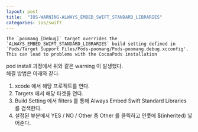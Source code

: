 ```yaml
---
layout: post
title:  "IOS-WARNING-ALWAYS_EMBED_SWIFT_STANDARD_LIBRARIES"
categories: ios/swift
---
```

```shell
The `poomang [Debug]` target overrides the `ALWAYS_EMBED_SWIFT_STANDARD_LIBRARIES` build setting defined in `Pods/Target Support Files/Pods-poomang/Pods-poomang.debug.xcconfig'. This can lead to problems with the CocoaPods installation
```
pod install 과정에서 위와 같은 warning 이 발생했다.  
해결 방법은 아래와 같다.  
1. xcode 에서 해당 프로젝트를 연다.
2. Targets 에서 해당 타겟을 연다.
3. Build Setting 에서 filters 를 통해 Always Embed Swift Standard Libraries 를 검색한다.
4. 설정된 부분에서 YES / NO / Other 중 Other 를 클릭하고 인풋에 $(inherited) 넣어준다.